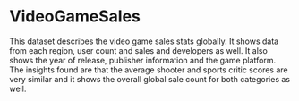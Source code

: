 # VideoGameSales

This dataset describes the video game sales stats globally. It shows data from each region, user count and sales and developers as well. It also shows the year of release, publisher information and the game platform. The insights found are that the average shooter and sports critic scores are very similar and it shows the overall global sale count for both categories as well. 
